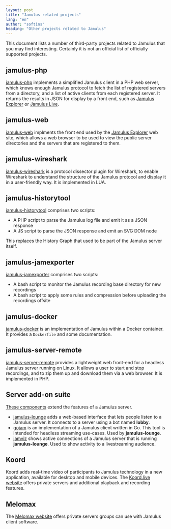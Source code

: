 ```yaml
---
layout: post
title: "Jamulus related projects"
lang: "en"
author: "softins"
heading: "Other projects related to Jamulus"
---
```


This document lists a number of third-party projects related to Jamulus that you may find interesting.
Certainly it is not an official list of officially supported projects. 

<!--more-->

## jamulus-php

[jamulus-php](https://github.com/softins/jamulus-php) implements a simplified Jamulus client in a
PHP web server, which knows enough Jamulus protocol to fetch the list of registered servers from a
directory, and a list of active clients from each registered server. It returns the results in JSON
for display by a front end, such as [Jamulus Explorer](https://explorer.jamulus.io)
or [Jamulus Live](https://jamulus.live/).

## jamulus-web

[jamulus-web](https://github.com/softins/jamulus-web) implments the front end used by
the [Jamulus Explorer](https://explorer.jamulus.io) web site, which allows a web
browser to be used to view the public server directories and the servers that are
registered to them.

## jamulus-wireshark

[jamulus-wireshark](https://github.com/softins/jamulus-wireshark) is a protocol dissector
plugin for Wireshark, to enable Wireshark to understand the structure of the Jamulus protocol
and display it in a user-friendly way. It is implemented in LUA.

## jamulus-historytool

[jamulus-historytool](https://github.com/pljones/jamulus-historytool) comprises two scripts:
* A PHP script to parse the Jamulus log file and emit it as a JSON response
* A JS script to parse the JSON response and emit an SVG DOM node

This replaces the History Graph that used to be part of the Jamulus server itself.

## jamulus-jamexporter

[jamulus-jamexporter](https://github.com/pljones/jamulus-jamexporter) comprises two scripts:
* A bash script to monitor the Jamulus recording base directory for new recordings
* A bash script to apply some rules and compression before uploading the recordings offsite

## jamulus-docker

[jamulus-docker](https://github.com/grundic/jamulus-docker) is an implementation of Jamulus
within a Docker container. It provides a `Dockerfile` and some documentation.

## jamulus-server-remote

[jamulus-server-remote](https://github.com/vdellamea/jamulus-server-remote) provides a lightweight
web front-end for a headless Jamulus server running on Linux. It allows a user to start and stop recordings,
and to zip them up and download them via a web browser. It is implemented in PHP.

## Server add-on suite

[These components](https://github.com/orgs/jamulussoftware/discussions/3085) extend the features of a Jamulus server.

* [jamulus-lounge](https://github.com/dtinth/jamulus-lounge) adds a web-based interface that lets people listen to a Jamulus server. It connects to a server using a bot named **lobby**.
* [gojam](https://github.com/dtinth/gojam) is an implementation of a Jamulus client written in Go. This tool is intended for headless streaming use-cases. Used by **jamulus-lounge**.
* [jamviz](https://github.com/dtinth/jamviz) shows active connections of a Jamulus server that is running **jamulus-lounge**. Used to show activity to a livestreaming audience.

## Koord

Koord adds real-time video of participants to Jamulus technology in a new application, available for desktop and mobile devices. The [Koord.live website](https://koord.live/) offers private servers and additional playback and recording features.

## Melomax

The [Melomax website](https://melomax.live) offers private servers groups can use with Jamulus client software.


